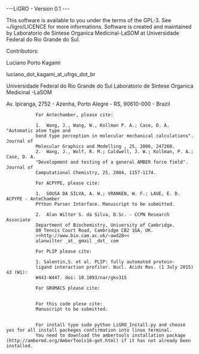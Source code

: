 ---LiGRO - Version 0.1 ---

This software is available to you under the terms of the GPL-3. See ~/ligro/LICENCE for more informations.
Software is created and maintained by Laboratorio de Sintese Organica Medicinal-LaSOM at
Universidade Federal do Rio Grande do Sul.

Contributors:

Luciano Porto Kagami

luciano_dot_kagami_at_ufrgs_dot_br

Universidade Federal do Rio Grande do Sul
Laboratorio de Sintese Organica Medicinal -LaSOM

Av. Ipiranga, 2752 - Azenha, Porto Alegre - RS, 90610-000 - Brazil

               For Antechamber, please cite:

               1.  Wang, J., Wang, W., Kollman P. A.; Case, D. A. "Automatic atom type and
               bond type perception in molecular mechanical calculations". Journal of
               Molecular Graphics and Modelling , 25, 2006, 247260.
               2.  Wang, J., Wolf, R. M.; Caldwell, J. W.; Kollman, P. A.; Case, D. A.
               "Development and testing of a general AMBER force field". Journal of
               Computational Chemistry, 25, 2004, 1157-1174.

               For ACPYPE, please cite:

               1.  SOUSA DA SILVA, A. W.; VRANKEN, W. F.; LAUE, E. D. ACPYPE - AnteChamber
               PYthon Parser Interface. Manuscript to be submitted.

               2.  Alan Wilter S. da Silva, D.Sc. - CCPN Research Associate
               Department of Biochemistry, University of Cambridge.
               80 Tennis Court Road, Cambridge CB2 1GA, UK.
               >>http://www.bio.cam.ac.uk/~awd28<<
               alanwilter _at_ gmail _dot_ com

               For PLIP please cite:

               1. Salentin,S. et al. PLIP: fully automated protein-
               ligand interaction profiler. Nucl. Acids Res. (1 July 2015) 43 (W1):
               W443-W447. doi: 10.1093/nar/gkv315

               For GROMACS please cite:


               For this code plese cite:
               Manuscript to be submitted.


               For install type sudo python LiGRO_Install.py and choose yes for all install packeges confirmation into linux terminal.
               You need to download the ambertools installation package (http://ambermd.org/AmberTools16-get.html) if it has not already been installed.
    
    
    

